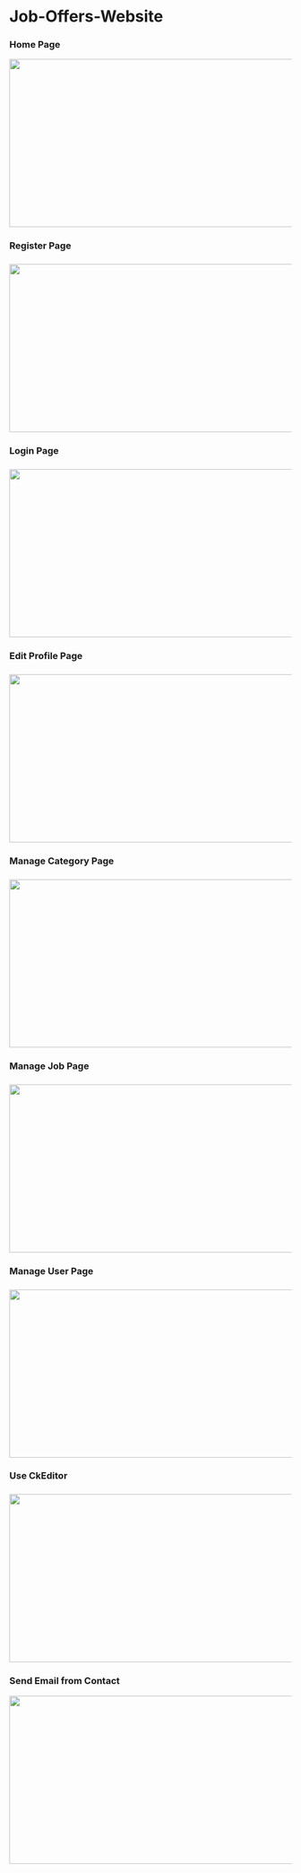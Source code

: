 # Job-Offers-Website


<h3>Home Page</h3>
</hr>
<img src="https://user-images.githubusercontent.com/16438786/39121837-252e6550-46f3-11e8-9c73-3c0dad8db7dc.png" width=600 ; height=300/>


<h3>Register Page<h3>
</hr>
<img src="https://user-images.githubusercontent.com/16438786/39097964-dd5d0072-4663-11e8-9e41-2edb08b35cbf.png" width=600 ; height=300/>

<h3>Login Page<h3>
</hr>
<img src="https://user-images.githubusercontent.com/16438786/39097972-17999818-4664-11e8-9576-0f151751109f.png" width=600 ; height=300/>

<h3>Edit Profile Page<h3>
</hr>
<img src="https://user-images.githubusercontent.com/16438786/39097980-32563b0c-4664-11e8-8008-0737c030ebf5.png" width=600 ; height=300/>

<h3>Manage Category Page<h3>
</hr>
<img src="https://user-images.githubusercontent.com/16438786/39097987-4c979aa6-4664-11e8-8f55-1edb8513e1b9.png" width=600 ; height=300/>

<h3>Manage Job Page<h3>
</hr>
<img src="https://user-images.githubusercontent.com/16438786/39099136-4d0548a6-4675-11e8-99b0-02e21a911047.png" width=600 ; height=300/>

<h3>Manage User Page<h3>
</hr>
<img src="https://user-images.githubusercontent.com/16438786/39098010-89988974-4664-11e8-83c3-031728f3b6a6.png" width=600 ; height=300/>

<h3>Use CkEditor<h3>
</hr>
<img src="https://user-images.githubusercontent.com/16438786/39099168-eec281e0-4675-11e8-8326-50ae55c02785.png" width=600 ; height=300/>

<h3>Send Email from Contact</h3>
</hr>
<img src="https://user-images.githubusercontent.com/16438786/39121180-1ccbfbe0-46f1-11e8-9906-db4a0f638207.png" width=600 ; height=300/>
